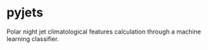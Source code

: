 # pyjets
Polar night jet climatological features calculation through a machine learning classifier.

